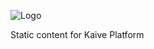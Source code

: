 ![Logo](https://cdn.rawgit.com/mirandaasm/kaive/3ab42517/artwork/kaive_220x220.jpeg)

Static content for Kaive Platform
